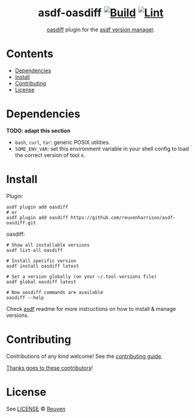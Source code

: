 <div align="center">

# asdf-oasdiff [![Build](https://github.com/reuvenharrison/asdf-oasdiff/actions/workflows/build.yml/badge.svg)](https://github.com/reuvenharrison/asdf-oasdiff/actions/workflows/build.yml) [![Lint](https://github.com/reuvenharrison/asdf-oasdiff/actions/workflows/lint.yml/badge.svg)](https://github.com/reuvenharrison/asdf-oasdiff/actions/workflows/lint.yml)

[oasdiff](https://github.com/tufin/oasdiff) plugin for the [asdf version manager](https://asdf-vm.com).

</div>

# Contents

- [Dependencies](#dependencies)
- [Install](#install)
- [Contributing](#contributing)
- [License](#license)

# Dependencies

**TODO: adapt this section**

- `bash`, `curl`, `tar`: generic POSIX utilities.
- `SOME_ENV_VAR`: set this environment variable in your shell config to load the correct version of tool x.

# Install

Plugin:

```shell
asdf plugin add oasdiff
# or
asdf plugin add oasdiff https://github.com/reuvenharrison/asdf-oasdiff.git
```

oasdiff:

```shell
# Show all installable versions
asdf list-all oasdiff

# Install specific version
asdf install oasdiff latest

# Set a version globally (on your ~/.tool-versions file)
asdf global oasdiff latest

# Now oasdiff commands are available
oasdiff --help
```

Check [asdf](https://github.com/asdf-vm/asdf) readme for more instructions on how to
install & manage versions.

# Contributing

Contributions of any kind welcome! See the [contributing guide](contributing.md).

[Thanks goes to these contributors](https://github.com/reuvenharrison/asdf-oasdiff/graphs/contributors)!

# License

See [LICENSE](LICENSE) © [Reuven](https://github.com/reuvenharrison/)
